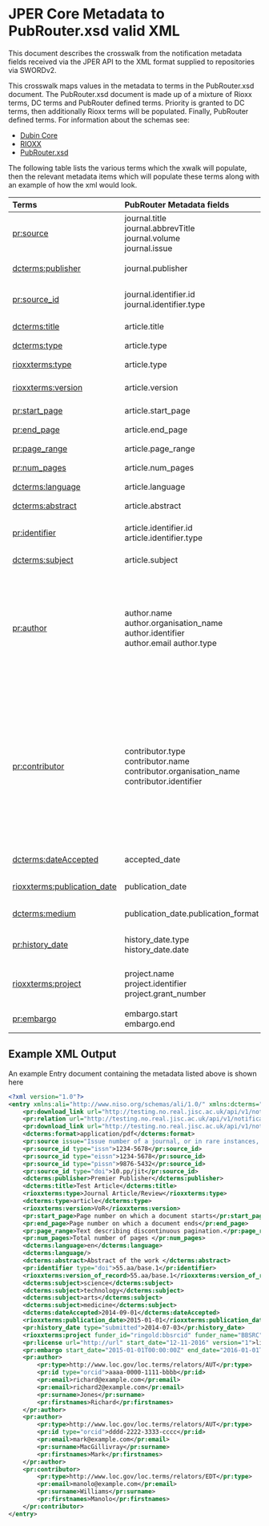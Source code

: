 # JPER Core Metadata to PubRouter.xsd valid XML



This document describes the crosswalk from the notification metadata fields received via the JPER API to the
 XML format supplied to repositories via SWORDv2.
 
This crosswalk maps values in the metadata to terms in the PubRouter.xsd document. The PubRouter.xsd document is made up of a mixture of Rioxx terms, DC terms and PubRouter defined terms. Priority is granted to DC terms, then additionally Rioxx terms will be populated. Finally, PubRouter defined terms. 
For information about the schemas see:

* [Dubin Core](http://dublincore.org/documents/dcmi-terms/)
* [RIOXX](http://rioxx.net/v2-0-final/)
* [PubRouter.xsd](https://github.com/jisc-services/Public-Documentation/blob/master/PublicationsRouter/v2/sword-out/pubrouter-xml/pubrouter.xsd)

The following table lists the various terms which the xwalk will populate, then the relevant metadata items which will populate these terms along with an example of how the xml would look. 

| Terms | PubRouter Metadata fields | Example |
|:-----------------------------|:-----------------------|:--------------------------------------------------------------------------------------------------------------|
| [pr:source](https://github.com/jisc-services/Public-Documentation/blob/b69603c7bf410e2a812c06d6facdaed509174968/PublicationsRouter/v2/sword-out/pubrouter-xml/pubrouter.xsd#L133) | journal.title<br> journal.abbrevTitle<br>  journal.volume<br>  journal.issue| `<pr:source volume=[journal.volume] issue=[journal.issue]> [journal.title] + [journal.abbrevTitle] </pr:source>` |
| [dcterms:publisher](http://dublincore.org/documents/dcmi-terms/#terms-publisher)  | journal.publisher | `<dcterms:publisher\> [journal.publisher] </dcterms:publisher\>` |
| [pr:source_id](https://github.com/jisc-services/Public-Documentation/blob/b69603c7bf410e2a812c06d6facdaed509174968/PublicationsRouter/v2/sword-out/pubrouter-xml/pubrouter.xsd#L151) | journal.identifier.id<br> journal.identifier.type | `<pr:source_id type=[journal.identifier.type]> [journal.identifier.id] </pr:source_id>` |
| [dcterms:title](http://dublincore.org/documents/dcmi-terms/#terms-title) | article.title |  `<dcterms:title> [article.title] </dcterms:title>` |
| [dcterms:type](http://dublincore.org/documents/dcmi-terms/#terms-type) | article.type | `<dcterms:type> [article.type] </dcterms:type>` |
| [rioxxterms:type](http://www.rioxx.net/profiles/v2-0-final/) | article.type |  `<rioxxterms:type> [article.type] </rioxxterms:type> `|
| [rioxxterms:version](http://www.rioxx.net/profiles/v2-0-final/) | article.version |  `<rioxxterms:version> [article.version] </rioxxterms:version>`|
| [pr:start_page](https://github.com/jisc-services/Public-Documentation/blob/b69603c7bf410e2a812c06d6facdaed509174968/PublicationsRouter/v2/sword-out/pubrouter-xml/pubrouter.xsd#L173) | article.start_page |  `<pr:start_page> [article.start_page] </pr:start_page>` |
| [pr:end_page](https://github.com/jisc-services/Public-Documentation/blob/b69603c7bf410e2a812c06d6facdaed509174968/PublicationsRouter/v2/sword-out/pubrouter-xml/pubrouter.xsd#L180) | article.end_page |  `<pr:end_page> [article.end_page] </pr:end_page>` |
| [pr:page_range](https://github.com/jisc-services/Public-Documentation/blob/b69603c7bf410e2a812c06d6facdaed509174968/PublicationsRouter/v2/sword-out/pubrouter-xml/pubrouter.xsd#L187) | article.page_range |   `<pr:page_range> [article.page_range] </pr:page_range>` |
| [pr:num_pages](https://github.com/jisc-services/Public-Documentation/blob/b69603c7bf410e2a812c06d6facdaed509174968/PublicationsRouter/v2/sword-out/pubrouter-xml/pubrouter.xsd#L194) | article.num_pages |  `<pr:num_pages> [article.num_pages] </pr:num_pages>` |
| [dcterms:language](http://dublincore.org/documents/dcmi-terms/#terms-language) | article.language | `<dcterms:language> [article.language] </dcterms:language>` |
| [dcterms:abstract](http://dublincore.org/documents/dcmi-terms/#terms-abstract) | article.abstract | `<dcterms:abstract> [article.abstract] </dcterms:abstract>` |
| [pr:identifier](https://github.com/jisc-services/Public-Documentation/blob/b69603c7bf410e2a812c06d6facdaed509174968/PublicationsRouter/v2/sword-out/pubrouter-xml/pubrouter.xsd#L203) | article.identifier.id<br> article.identifier.type | `<pr:identifier type=[article.identifier.type]> [article.identifier.id] </pr:identifier>` |
| [dcterms:subject](http://dublincore.org/documents/dcmi-terms/#terms-subject) | article.subject | `<dcterms:subject> [article.subject] </dcterms:subject>` |
| [pr:author](https://github.com/jisc-services/Public-Documentation/blob/b69603c7bf410e2a812c06d6facdaed509174968/PublicationsRouter/v2/sword-out/pubrouter-xml/pubrouter.xsd#L30) | author.name<br> author.organisation_name<br> author.identifier<br> author.email author.type | `<pr:author>`<br> &nbsp;&nbsp;&nbsp;&nbsp;  `<pr:type>[author.type]</pr:type> `<br> &nbsp;&nbsp;&nbsp;&nbsp;  `<pr:id type=[author.identifier.type]>[author.identifier.id]</pr:id>`<br>  &nbsp;&nbsp;&nbsp;&nbsp; `<pr:email>[author.email]</pr:email>`<br> &nbsp;&nbsp;&nbsp;&nbsp;  `<pr:firstnames>[author.name.firstname]</pr:firstnames>`<br> &nbsp;&nbsp;&nbsp;&nbsp;  `<pr:surname>[author.name.surname]</pr:surname>` <br> `</pr:author>` |
| [pr:contributor](https://github.com/jisc-services/Public-Documentation/blob/b69603c7bf410e2a812c06d6facdaed509174968/PublicationsRouter/v2/sword-out/pubrouter-xml/pubrouter.xsd#L30) | contributor.type<br> contributor.name<br> contributor.organisation_name<br> contributor.identifier | `<pr:contributor>`<br> &nbsp;&nbsp;&nbsp;&nbsp; `<pr:type>[contributor.type]</pr:type>`<br> &nbsp;&nbsp;&nbsp;&nbsp; `<pr:id type=[author.identifier.type]>[author.identifier.id]</pr:id>`<br> &nbsp;&nbsp;&nbsp;&nbsp; `<pr:email>[contributor.email]</pr:email>` <br> &nbsp;&nbsp;&nbsp;&nbsp; `<pr:surname>[contributor.name.surname]</pr:surname>` <br> &nbsp;&nbsp;&nbsp;&nbsp; `<pr:firstnames>[contributor.name.firstname]</pr:firstnames>` <br> &nbsp;&nbsp;&nbsp;&nbsp; `<pr:org_name>[contributor.organisation_name]</pr:org_name>` <br> `</pr:contributor>` |
| [dcterms:dateAccepted](http://dublincore.org/documents/dcmi-terms/#terms-dateAccepted) | accepted_date | `<dcterms:dateAccepted> [accepted_date] </dcterms:dateAccepted>` | 
| [rioxxterms:publication_date](http://www.rioxx.net/profiles/v2-0-final/) | publication_date | `<rioxxterms:publication_date> [publication_date] </rioxxterms:publication_date>` |
| [dcterms:medium](http://dublincore.org/documents/dcmi-terms/#terms-medium) | publication_date.publication_format | `<dcterms:medium> [publication_date.publication_format] </dcterms:medium>` | 
| [pr:history_date](https://github.com/jisc-services/Public-Documentation/blob/b69603c7bf410e2a812c06d6facdaed509174968/PublicationsRouter/v2/sword-out/pubrouter-xml/pubrouter.xsd#L224) | history_date.type<br> history_date.date | `<pr:history_date type=[history_date.type]> [history_date.date] </pr:history_date>` |
| [rioxxterms:project](http://www.rioxx.net/profiles/v2-0-final/) | project.name<br> project.identifier<br>project.grant_number | `<rioxxterms:project funder_id=[project.identifier] funder_name=[project.name]> [project.grant_number] </rioxxterms:project>` |
| [pr:embargo](https://github.com/jisc-services/Public-Documentation/blob/b69603c7bf410e2a812c06d6facdaed509174968/PublicationsRouter/v2/sword-out/pubrouter-xml/pubrouter.xsd#L275) | embargo.start<br> embargo.end | `<pr:embargo start_date=[embargo.start] end_date=[embargo.end]></pr:embargo>` |



## Example XML Output

An example Entry document containing the metadata listed above is shown here

```xml
<?xml version="1.0"?>
<entry xmlns:ali="http://www.niso.org/schemas/ali/1.0/" xmlns:dcterms="http://purl.org/dc/terms/" xmlns:pr="http://pubrouter.jisc.ac.uk/rioxxplus/" xmlns:rioxxterms="http://www.rioxx.net/schema/v2.0/rioxx/">
	<pr:download_link url="http://testing.no.real.jisc.ac.uk/api/v1/notification/1234567890/content/1" format="text/html" filename="1" primary="false"/>
	<pr:relation url="http://testing.no.real.jisc.ac.uk/api/v1/notification/1234567890/content/2" format="application/pdf"/>
	<pr:download_link url="http://testing.no.real.jisc.ac.uk/api/v1/notification/1234567890/content/2" format="application/pdf" public="true" filename="2.pdf" primary="true"/>
	<dcterms:format>application/pdf</dcterms:format>
	<pr:source issue="Issue number of a journal, or in rare instances, a book" volume="Number of a journal (or other document) within a series">Journal of Important Things</pr:source>
	<pr:source_id type="issn">1234-5678</pr:source_id>
	<pr:source_id type="eissn">1234-5678</pr:source_id>
	<pr:source_id type="pissn">9876-5432</pr:source_id>
	<pr:source_id type="doi">10.pp/jit</pr:source_id>
	<dcterms:publisher>Premier Publisher</dcterms:publisher>
	<dcterms:title>Test Article</dcterms:title>
	<rioxxterms:type>Journal Article/Review</rioxxterms:type>
	<dcterms:type>article</dcterms:type>
	<rioxxterms:version>VoR</rioxxterms:version>
	<pr:start_page>Page number on which a document starts</pr:start_page>
	<pr:end_page>Page number on which a document ends</pr:end_page>
	<pr:page_range>Text describing discontinuous pagination.</pr:page_range>
	<pr:num_pages>Total number of pages </pr:num_pages>
	<dcterms:language>en</dcterms:language>
	<dcterms:language/>
	<dcterms:abstract>Abstract of the work </dcterms:abstract>
	<pr:identifier type="doi">55.aa/base.1</pr:identifier>
	<rioxxterms:version_of_record>55.aa/base.1</rioxxterms:version_of_record>
	<dcterms:subject>science</dcterms:subject>
	<dcterms:subject>technology</dcterms:subject>
	<dcterms:subject>arts</dcterms:subject>
	<dcterms:subject>medicine</dcterms:subject>
	<dcterms:dateAccepted>2014-09-01</dcterms:dateAccepted>
	<rioxxterms:publication_date>2015-01-01</rioxxterms:publication_date>
	<pr:history_date type="submitted">2014-07-03</pr:history_date>
	<rioxxterms:project funder_id="ringold:bbsrcid" funder_name="BBSRC">BB/34/juwef</rioxxterms:project>
	<pr:license url="http://url" start_date="12-11-2016" version="1">licence title</pr:license>
	<pr:embargo start_date="2015-01-01T00:00:00Z" end_date="2016-01-01T00:00:00Z"/>
	<pr:author>
		<pr:type>http://www.loc.gov/loc.terms/relators/AUT</pr:type>
		<pr:id type="orcid">aaaa-0000-1111-bbbb</pr:id>
		<pr:email>richard@example.com</pr:email>
		<pr:email>richard2@example.com</pr:email>
		<pr:surname>Jones</pr:surname>
		<pr:firstnames>Richard</pr:firstnames>
	</pr:author>
	<pr:author>
		<pr:type>http://www.loc.gov/loc.terms/relators/AUT</pr:type>
		<pr:id type="orcid">dddd-2222-3333-cccc</pr:id>
		<pr:email>mark@example.com</pr:email>
		<pr:surname>MacGillivray</pr:surname>
		<pr:firstnames>Mark</pr:firstnames>
	</pr:author>
	<pr:contributor>
		<pr:type>http://www.loc.gov/loc.terms/relators/EDT</pr:type>
		<pr:email>manolo@example.com</pr:email>
		<pr:surname>Williams</pr:surname>
		<pr:firstnames>Manolo</pr:firstnames>
	</pr:contributor>
</entry>
```
